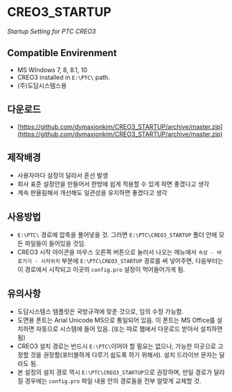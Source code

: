 # CREO3_STARTUP

_Startup Setting for PTC CREO3_


## Compatible Envirenment
* MS WIndows 7, 8, 8.1, 10
* CREO3 installed in `E:\PTC\` path.
* (주)도담시스템스용

## 다운로드
* [https://github.com/dymaxionkim/CREO3_STARTUP/archive/master.zip](https://github.com/dymaxionkim/CREO3_STARTUP/archive/master.zip)


## 제작배경
* 사용자마다 설정이 달라서 혼선 발생
* 회사 표준 설정안을 만들어서 한방에 쉽게 적용할 수 있게 하면 좋겠다고 생각
* 계속 판올림해서 개선해도 일관성을 유지하면 좋겠다고 생각


## 사용방법
* `E:\PTC\` 경로에 압축을 풀어넣을 것.  그러면 `E:\PTC\CREO3_STARTUP` 폴더 안에 모든 파일들이 들어있을 것임.
* CREO3 시작 아이콘을 마우스 오른쪽 버튼으로 눌러서 나오는 메뉴에서 `속성 - 바로가기 - 시작위치` 부분에 `E:\PTC\CREO3_STARTUP` 경로를 써 넣어주면, 다음부터는 이 경로에서 시작되고 이곳의 `config.pro` 설정이 먹어들어가게 됨.


## 유의사항
* 도담시스템스 템플릿은 국방규격에 맞춘 것으로, 임의 수정 가능함.
* 도면용 폰트는 Arial Unicode MS으로 통일되어 있음.  이 폰트는 MS Office를 설치하면 자동으로 시스템에 들어 있음. (또는 따로 웹에서 다운로드 받아서 설치하면 됨)
* CREO3 설치 경로는 반드시 `E:\PTC\`이어야 할 필요는 없으나, 가능한 이곳으로 고정할 것을 권장함(포터블하게 다루기 쉽도록 하기 위해서).  설치 드라이브 문자는 달라도 됨.
* 본 설정의 설치 경로 역시 `E:\PTC\CREO3_STARTUP`으로 권장하며, 만일 경로가 달라질 경우에는 `config.pro` 파일 내용 안의 경로들을 전부 알맞게 교체할 것.


